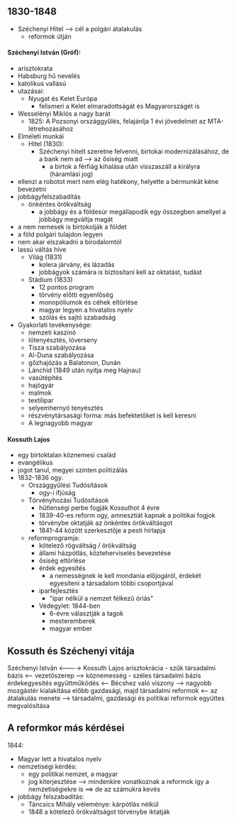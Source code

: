 ## 1830-1848
- Széchenyi Hitel --> cél a polgári átalakulás
	- reformok útján
#### Széchenyi István (Gróf):
- arisztokrata
- Habsburg hű nevelés
- katolikus vallású
- utazásai:
	- Nyugat és Kelet Európa
		- felismeri a Kelet elmaradottságát és Magyarországét is
- Wesselényi Miklós a nagy barát
	- 1825: A Pozsonyi országgyűlés, felajánlja 1 évi jövedelmét az MTA-létrehozásához
- Elméleti munkái
	- Hitel (1830):
		- Széchenyi hitelt szeretne felvenni, birtokai modernizálásához, de a bank nem ad --> az ősiség miatt
			- a birtok a férfiág kihalása után visszaszáll a királyra (háramlási jog)
- ellenzi a robotot mert nem elég hatékony, helyette a bérmunkát kéne bevezetni
- jobbágyfelszabadítás
	- önkéntes örökváltság
		- a jobbágy és a földesúr megállapodik egy összegben amellyel a jobbágy megváltja magát
- a nem nemesek is birtokolják a földet
- a föld polgári tulajdon legyen
- nem akar elszakadni a birodalomtól
- lassú váltás híve
	- Világ (1831)
		- kolera járvány, és lázadás
		- jobbágyok számára is biztosítani kell az oktatást, tudást
	- Stádium (1833)
		- 12 pontos program
		- törvény előtti egyenlőség
		- monopóliumok és céhek eltörlése
		- magyar legyen a hivatalos nyelv
		- szólás és sajtó szabadság
- Gyakorlati tevékenysége:
	- nemzeti kaszinó
	- lótenyésztés, lóverseny
	- Tisza szabályozása
	- Al-Duna szabályozása
	- gőzhajózás a Balatonon, Dunán
	- Lánchíd (1849 után nyitja meg Hajnau)
	- vasútépítés
	- hajógyár
	- malmok
	- textilipar
	- selyemhernyó tenyésztés
	- részvénytársasági forma: más befektetőket is kell keresni
	- A legnagyobb magyar
#### Kossuth Lajos
- egy birtoktalan köznemesi család
- evangélikus
- jogot tanul, megyei szinten politizálás
- 1832-1836 ogy.
	- Országgyűlési Tudósítások
		- ogy-i ifjúság
	- Törvényhozási Tudósítások
		- hűtlenségi perbe fogják Kossuthot 4 évre
		- 1839-40-es reform ogy, amnesztiát kapnak a politikai fogjok
		- törvénybe oktatják az önkéntes örökváltásgot
		- 1841-44 között szerkesztője a pesti hírlapja
	- reformprogramja:
		- kötelező rögváltság / örökváltság
		- állami házpótlás, közteherviselés bevezetése
		- ősiség eltörlése
		- érdek egyesítés
			- a nemességnek le kell mondania előjogáról, érdekét egyesíteni a társadalom többi csoportjával
		- iparfejlesztés
			- "ipar nélkül a nemzet félkezű óriás"
		- Védegylet: 1844-ben
			- 6-évre választják a tagok
			- mesteremberek
			- magyar ember
## Kossuth és Széchenyi vitája
Széchenyi István <----> Kossuth Lajos
arisztokrácia - szűk társadalmi bázis <-- vezetőszerep --> köznemesség - széles társadalmi bázis érdekegyesítés
együttműködés <-- Bécshez való viszony --> nagyobb mozgástér kialakítása
előbb gazdasági, majd társadalmi reformok <-- az átalakulás menete --> társadalmi, gazdasági és politikai reformok együttes megvalósítása
## A reformkor más kérdései
1844:
- Magyar lett a hivatalos nyelv
- nemzetiségi kérdés:
	- egy politikai nemzet, a magyar
	- jog kiterjesztése --> mindenkire vonatkoznak a reformok így a nemzetiségiekre is ==> de az számukra kevés
- jobbágy felszabadítás:
	- Táncsics Mihály véleménye: kárpótlás nélkül
	- 1848 a kötelező örökváltságot törvénybe iktatják